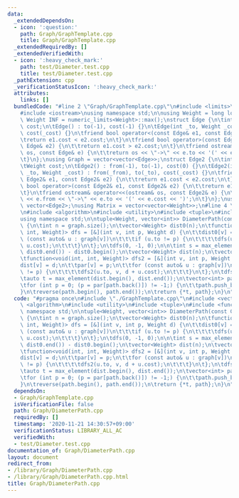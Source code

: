 ```yaml
---
data:
  _extendedDependsOn:
  - icon: ':question:'
    path: Graph/GraphTemplate.cpp
    title: Graph/GraphTemplate.cpp
  _extendedRequiredBy: []
  _extendedVerifiedWith:
  - icon: ':heavy_check_mark:'
    path: test/Diameter.test.cpp
    title: test/Diameter.test.cpp
  _pathExtension: cpp
  _verificationStatusIcon: ':heavy_check_mark:'
  attributes:
    links: []
  bundledCode: "#line 2 \"Graph/GraphTemplate.cpp\"\n#include <limits>\n#include <vector>\n\
    #include <iostream>\nusing namespace std;\n\nusing Weight = long long;\nconstexpr\
    \ Weight INF = numeric_limits<Weight>::max();\nstruct Edge {\n\tint to;\n\tWeight\
    \ cost;\n\tEdge() : to(-1), cost(-1) {}\n\tEdge(int _to, Weight _cost = 1) : to(_to),\
    \ cost(_cost) {}\n\tfriend bool operator<(const Edge& e1, const Edge& e2) {\n\t\
    \treturn e1.cost < e2.cost;\n\t}\n\tfriend bool operator>(const Edge& e1, const\
    \ Edge& e2) {\n\t\treturn e1.cost > e2.cost;\n\t}\n\tfriend ostream& operator<<(ostream&\
    \ os, const Edge& e) {\n\t\treturn os << \"->\" << e.to << '(' << e.cost << ')';\n\
    \t}\n};\nusing Graph = vector<vector<Edge>>;\nstruct Edge2 {\n\tint from, to;\n\
    \tWeight cost;\n\tEdge2() : from(-1), to(-1), cost(0) {}\n\tEdge2(int _from, int\
    \ _to, Weight _cost) : from(_from), to(_to), cost(_cost) {}\n\tfriend bool operator<(const\
    \ Edge2& e1, const Edge2& e2) {\n\t\treturn e1.cost < e2.cost;\n\t}\n\tfriend\
    \ bool operator>(const Edge2& e1, const Edge2& e2) {\n\t\treturn e1.cost > e2.cost;\n\
    \t}\n\tfriend ostream& operator<<(ostream& os, const Edge2& e) {\n\t\treturn os\
    \ << e.from << \"->\" << e.to << '(' << e.cost << ')';\n\t}\n};\nusing Edges =\
    \ vector<Edge2>;\nusing Matrix = vector<vector<Weight>>;\n#line 4 \"Graph/DiameterPath.cpp\"\
    \n#include <algorithm>\n#include <utility>\n#include <tuple>\n#include <functional>\n\
    using namespace std;\n\ntuple<Weight, vector<int>> DiameterPath(const Graph& graph)\
    \ {\n\tint n = graph.size();\n\tvector<Weight> dist0(n);\n\tfunction<void(int,\
    \ int, Weight)> dfs = [&](int v, int p, Weight d) {\n\t\tdist0[v] = d;\n\t\tfor\
    \ (const auto& u : graph[v])\n\t\t\tif (u.to != p) {\n\t\t\t\tdfs(u.to, v, d +\
    \ u.cost);\n\t\t\t}\n\t};\n\tdfs(0, -1, 0);\n\n\tint s = max_element(dist0.begin(),\
    \ dist0.end()) - dist0.begin();\n\tvector<Weight> dist(n);\n\tvector<int> par(n);\n\
    \tfunction<void(int, int, Weight)> dfs2 = [&](int v, int p, Weight d) {\n\t\t\
    dist[v] = d;\n\t\tpar[v] = p;\n\t\tfor (const auto& u : graph[v])\n\t\t\tif (u.to\
    \ != p) {\n\t\t\t\tdfs2(u.to, v, d + u.cost);\n\t\t\t}\n\t};\n\tdfs2(s, -1, 0);\n\
    \tauto t = max_element(dist.begin(), dist.end());\n\tvector<int> path{t - dist.begin()};\n\
    \tfor (int p = 0; (p = par[path.back()]) != -1;) {\n\t\tpath.push_back(p);\n\t\
    }\n\treverse(path.begin(), path.end());\n\treturn {*t, path};\n}\n"
  code: "#pragma once\n#include \"./GraphTemplate.cpp\"\n#include <vector>\n#include\
    \ <algorithm>\n#include <utility>\n#include <tuple>\n#include <functional>\nusing\
    \ namespace std;\n\ntuple<Weight, vector<int>> DiameterPath(const Graph& graph)\
    \ {\n\tint n = graph.size();\n\tvector<Weight> dist0(n);\n\tfunction<void(int,\
    \ int, Weight)> dfs = [&](int v, int p, Weight d) {\n\t\tdist0[v] = d;\n\t\tfor\
    \ (const auto& u : graph[v])\n\t\t\tif (u.to != p) {\n\t\t\t\tdfs(u.to, v, d +\
    \ u.cost);\n\t\t\t}\n\t};\n\tdfs(0, -1, 0);\n\n\tint s = max_element(dist0.begin(),\
    \ dist0.end()) - dist0.begin();\n\tvector<Weight> dist(n);\n\tvector<int> par(n);\n\
    \tfunction<void(int, int, Weight)> dfs2 = [&](int v, int p, Weight d) {\n\t\t\
    dist[v] = d;\n\t\tpar[v] = p;\n\t\tfor (const auto& u : graph[v])\n\t\t\tif (u.to\
    \ != p) {\n\t\t\t\tdfs2(u.to, v, d + u.cost);\n\t\t\t}\n\t};\n\tdfs2(s, -1, 0);\n\
    \tauto t = max_element(dist.begin(), dist.end());\n\tvector<int> path{t - dist.begin()};\n\
    \tfor (int p = 0; (p = par[path.back()]) != -1;) {\n\t\tpath.push_back(p);\n\t\
    }\n\treverse(path.begin(), path.end());\n\treturn {*t, path};\n}\n"
  dependsOn:
  - Graph/GraphTemplate.cpp
  isVerificationFile: false
  path: Graph/DiameterPath.cpp
  requiredBy: []
  timestamp: '2020-11-21 14:30:57+09:00'
  verificationStatus: LIBRARY_ALL_AC
  verifiedWith:
  - test/Diameter.test.cpp
documentation_of: Graph/DiameterPath.cpp
layout: document
redirect_from:
- /library/Graph/DiameterPath.cpp
- /library/Graph/DiameterPath.cpp.html
title: Graph/DiameterPath.cpp
---
```

